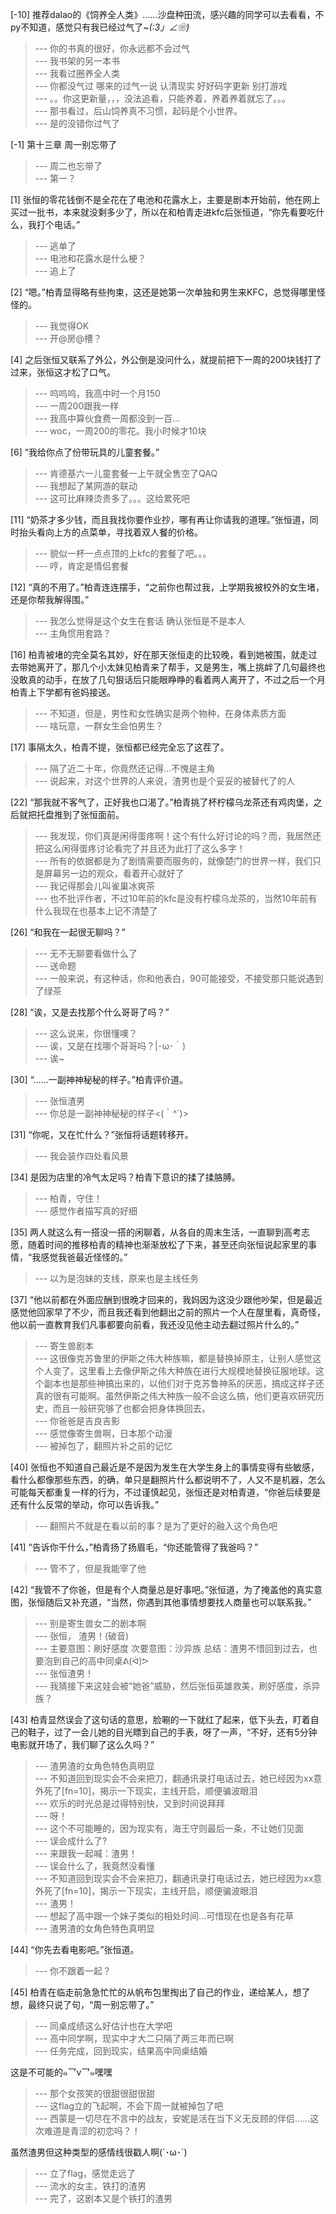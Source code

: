 
[-10] 推荐dalao的《饲养全人类》……沙盘种田流，感兴趣的同学可以去看看，不py不知道，感觉只有我已经过气了~_(:3」∠❀)_
>--- 你的书真的很好，你永远都不会过气<br>
>--- 我书架的另一本书<br>
>--- 我看过圈养全人类<br>
>--- 你都没气过 哪来的过气一说 认清现实 好好码字更新 别打游戏<br>
>--- 。。你这更新量，，，没法追看，只能养着，养着养着就忘了。。。<br>
>--- 那书看过，后山饲养真不习惯，起码是个小世界。<br>
>--- 是的没错你过气了<br>

[-1] 第十三章 周一别忘带了
>--- 周二也忘带了<br>
>--- 第一？<br>

[1] 张恒的零花钱倒不是全花在了电池和花露水上，主要是剧本开始前，他在网上买过一批书，本来就没剩多少了，所以在和柏青走进kfc后张恒道，“你先看要吃什么，我打个电话。”
>--- 逃单了<br>
>--- 电池和花露水是什么梗？<br>
>--- 追上了<br>

[2] “嗯。”柏青显得略有些拘束，这还是她第一次单独和男生来KFC，总觉得哪里怪怪的。
>--- 我觉得OK<br>
>--- 开@房@槽？<br>

[4] 之后张恒又联系了外公，外公倒是没问什么，就提前把下一周的200块钱打了过来，张恒这才松了口气。
>--- 呜呜呜，我高中时一个月150<br>
>--- 一周200跟我一样<br>
>--- 我高中算伙食费一周都没到一百…<br>
>--- woc，一周200的零花。我小时候才10块<br>

[6] “我给你点了份带玩具的儿童套餐。”
>--- 肯德基六一儿童套餐一上午就全售空了QAQ<br>
>--- 我想起了某网游的联动<br>
>--- 这可比麻辣烫贵多了。。。这给累死吧<br>

[11] “奶茶才多少钱，而且我找你要作业抄，哪有再让你请我的道理。”张恒道，同时抬头看向上方的点菜单，寻找着双人餐的价格。
>--- 貌似一杯一点点顶的上kfc的套餐了吧。。。<br>
>--- 哼，肯定是情侣套餐<br>

[12] “真的不用了。”柏青连连摆手，“之前你也帮过我，上学期我被校外的女生堵，还是你帮我解得围。”
>--- 我怎么觉得是这个女生在套话 确认张恒是不是本人<br>
>--- 主角惯用套路？<br>

[16] 柏青被堵的完全莫名其妙，好在那天张恒走的比较晚，看到她被围，就走过去带她离开了，那几个小太妹见柏青来了帮手，又是男生，嘴上挑衅了几句最终也没敢真的动手，在放了几句狠话后只能眼睁睁的看着两人离开了，不过之后一个月柏青上下学都有爸妈接送。
>--- 不知道，但是，男性和女性确实是两个物种，在身体素质方面<br>
>--- 啥玩意，一群女生会怕男生？<br>

[17] 事隔太久，柏青不提，张恒都已经完全忘了这茬了。
>--- 隔了近二十年，你竟然还记得…不愧是主角<br>
>--- 说起来，对这个世界的人来说，渣男也是个妥妥的被替代了的人<br>

[22] “那我就不客气了，正好我也口渴了。”柏青挑了杯柠檬乌龙茶还有鸡肉堡，之后就把托盘推到了张恒面前。
>--- 我发现，你们真是闲得蛋疼啊！这个有什么好讨论的吗？而，我居然还把这么闲得蛋疼讨论看完了并且还为此打了这么多字！<br>
>--- 所有的依据都是为了剧情需要而服务的，就像楚门的世界一样，我们只是屏幕另一边的观众，看着开心就好了<br>
>--- 我记得那会儿叫雀巢冰爽茶<br>
>--- 也不批评作者，不过10年前的kfc是没有柠檬乌龙茶的，当然10年前有什么我现在也基本上记不清楚了<br>

[26] “和我在一起很无聊吗？”
>--- 无不无聊要看做什么了<br>
>--- 送命题<br>
>--- 一般来说，有这种话，你和他表白，90可能接受，不接受那只能说遇到了绿茶<br>

[28] “诶，又是去找那个什么哥哥了吗？”
>--- 这么说来，你很懂噢？<br>
>--- 诶，又是在找哪个哥哥吗？|･ω･｀)<br>
>--- 诶~<br>

[30] “……一副神神秘秘的样子。”柏青评价道。
>--- 张恒渣男<br>
>--- 你总是一副神神秘秘的样子<(｀^´)><br>

[31] “你呢，又在忙什么？”张恒将话题转移开。
>--- 我会装作四处看风景<br>

[34] 是因为店里的冷气太足吗？柏青下意识的揉了揉胳膊。
>--- 柏青，守住！<br>
>--- 感觉作者描写真的好细<br>

[35] 两人就这么有一搭没一搭的闲聊着，从各自的周末生活，一直聊到高考志愿，随着时间的推移柏青的精神也渐渐放松了下来，甚至还向张恒说起家里的事情，“我感觉我爸最近怪怪的。”
>--- 以为是泡妹的支线，原来也是主线任务<br>

[37] “他以前都在外面应酬到很晚才回来的，我妈因为这没少跟他吵架，但是最近感觉他回家早了不少，而且我还看到他翻出之前的照片一个人在屋里看，真奇怪，他以前一直教育我们凡事都要向前看，我还没见他主动去翻过照片什么的。”
>--- 寄生兽剧本<br>
>--- 这很像克苏鲁里的伊斯之伟大种族嘛，都是替换掉原主，让别人感觉这个人变了。这里看上去像伊斯之伟大种族在进行大规模地替换征服地球。这个副本也是那些神搞出来的，以他们对于克苏鲁神系的厌恶，搞成这样子还真的很有可能啊。虽然伊斯之伟大种族一般不会这么搞，他们更喜欢研究历史，而且一般研究够了也都会把身体换回去。<br>
>--- 你爸爸是吉良吉影<br>
>--- 感觉像寄生兽啊，日本那个动漫<br>
>--- 被掉包了，翻照片补之前的记忆<br>

[40] 张恒也不知道自己最近是不是因为发生在大学生身上的事情变得有些敏感，看什么都像那些东西，的确，单只是翻照片什么都说明不了，人又不是机器，怎么可能每天都重复一样的行为，不过谨慎起见，张恒还是对柏青道，“你爸后续要是还有什么反常的举动，你可以告诉我。”
>--- 翻照片不就是在看以前的事？是为了更好的融入这个角色吧<br>

[41] “告诉你干什么，”柏青扬了扬眉毛，“你还能管得了我爸吗？”
>--- 管不了，但是我能宰了他<br>

[42] “我管不了你爸，但是有个人商量总是好事吧。”张恒道，为了掩盖他的真实意图，张恒随后又补充道，“当然，你遇到其他事情想要找人商量也可以联系我。”
>--- 别是寄生兽女二的剧本啊<br>
>--- 张恒， 渣男！(破音)<br>
>--- 主要意图：刷好感度
次要意图：沙异族
总结：渣男不惜回到过去，也要泡到自己的高中同桌ᕕ(ᐛ)ᕗ<br>
>--- 张恒渣男！<br>
>--- 我猜接下来这娃会被“她爸”威胁，然后张恒英雄救美，刷好感度，杀异族？<br>

[43] 柏青显然误会了这句话的意思，脸唰的一下就红了起来，低下头去，盯着自己的鞋子，过了一会儿她的目光瞟到自己的手表，呀了一声，“不好，还有5分钟电影就开场了，我们聊了这么久吗？”
>--- 渣男渣的女角色特色真明显<br>
>--- 不知道回到现实会不会来把刀，翻通讯录打电话过去，她已经因为xx意外死了[fn=10]，揭示一下现实，主线开启，顺便骗波眼泪<br>
>--- 欢乐的时光总是过得特别快，又到时间说拜拜<br>
>--- 呀！<br>
>--- 这个不可能睡的，因为现实有，海王守则最后一条，不让她们见面<br>
>--- 误会成什么了?<br>
>--- 来跟我一起喊：渣男！<br>
>--- 误会什么了，我竟然没看懂<br>
>--- 不知道回到现实会不会来把刀，翻通讯录打电话过去，她已经因为xx意外死了[fn=10]，揭示一下现实，主线开启，顺便骗波眼泪<br>
>--- 渣男！<br>
>--- 想起了高中跟一个妹子类似的相处时间…可惜现在也是各有花草<br>
>--- 渣男渣的女角色特色真明显<br>

[44] “你先去看电影吧。”张恒道。
>--- 你不跟着一起？<br>

[45] 柏青在临走前急急忙忙的从帆布包里掏出了自己的作业，递给某人，想了想，最终只说了句，“周一别忘带了。”
>--- 同桌成绩这么好估计也在大学吧<br>
>--- 高中同学啊，现实中才大二只隔了两三年而已啊<br>
>--- 任务完成，回到现实，结果高中同桌结婚





这是不可能的๑乛v乛๑嘿嘿<br>
>--- 那个女孩笑的很甜很甜很甜<br>
>--- 这flag立的飞起啊，不会下周一就被掉包了吧<br>
>--- 西蒙是一切尽在不言中的战友，安妮是活在当下义无反顾的伴侣……这次难道是青涩的初恋吗？！

虽然渣男但这种类型的感情线很戳人啊(´･ω･`)<br>
>--- 立了flag，感觉走远了<br>
>--- 流水的女主，铁打的渣男<br>
>--- 完了，这剧本又是个铁打的渣男<br>
